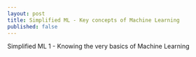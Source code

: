 ```yaml
---
layout: post
title: Simplified ML - Key concepts of Machine Learning
published: false
---
```


Simplified ML 1 - Knowing the very basics of Machine Learning